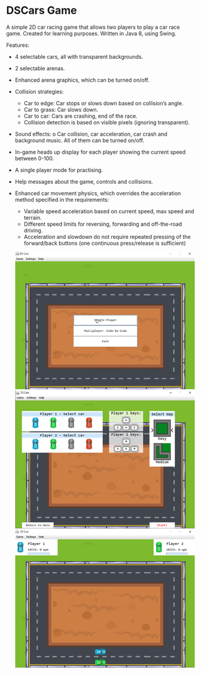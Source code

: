 # DSCars Game
A simple 2D car racing game that allows two players to play a car race game. Created for learning purposes. Written in Java 8, using Swing.

Features:

- 4 selectable cars, all with transparent backgrounds. 
- 2 selectable arenas. 
- Enhanced arena graphics, which can be turned on/off. 
- Collision strategies: 
  - Car to edge: Car stops or slows down based on collision’s angle.
  - Car to grass: Car slows down. 
  - Car to car: Cars are crashing, end of the race. 
  - Collision detection is based on visible pixels (ignoring transparent). 
- Sound effects: o Car collision, car acceleration, car crash and background music. All of them can be turned on/off. 
- In-game heads up display for each player showing the current speed between 0-100. 
- A single player mode for practising.  
- Help messages about the game, controls and collisions.  
- Enhanced car movement physics, which overrides the acceleration method specified in the requirements:
  - Variable speed acceleration based on current speed, max speed and terrain. 
  - Different speed limits for reversing, forwarding and off-the-road driving. 
  - Acceleration and slowdown do not require repeated pressing of the forward/back buttons (one continuous press/release is sufficient)
  
  ![Main menu screenshott](/screen1.png)
  ![Pre-game menu screenshott](/screen2.png)
  ![Gameplay screenshott](/screen3.png)

